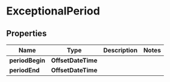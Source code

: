 

# ExceptionalPeriod


## Properties

| Name | Type | Description | Notes |
|------------ | ------------- | ------------- | -------------|
|**periodBegin** | **OffsetDateTime** |  |  |
|**periodEnd** | **OffsetDateTime** |  |  |



